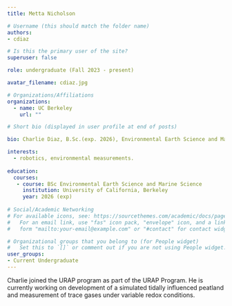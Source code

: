```yaml
---
title: Metta Nicholson

# Username (this should match the folder name)
authors:
- cdiaz

# Is this the primary user of the site?
superuser: false

role: undergraduate (Fall 2023 - present)

avatar_filename: cdiaz.jpg

# Organizations/Affiliations
organizations:
  - name: UC Berkeley
    url: ""

# Short bio (displayed in user profile at end of posts)

bio: Charlie Diaz, B.Sc.(exp. 2026), Environmental Earth Science and Marine Science, University of California at Berkeley. URAP researcher in Atmospheric Biogeochemistry Lab (Sept 2023- present).   

interests:
  - robotics, environmental measurements.
  
education:
  courses:
   - course: BSc Environmental Earth Science and Marine Science
     institution: University of California, Berkeley
     year: 2026 (exp)
      
# Social/Academic Networking
# For available icons, see: https://sourcethemes.com/academic/docs/page-builder/#icons
#   For an email link, use "fas" icon pack, "envelope" icon, and a link in the
#   form "mailto:your-email@example.com" or "#contact" for contact widget.

# Organizational groups that you belong to (for People widget)
#   Set this to `[]` or comment out if you are not using People widget.
user_groups:
- Current Undergraduate
---
```


Charlie joined the URAP program as part of the URAP Program.  He is currently working on development of a simulated tidally influenced peatland and measurement of trace gases under variable redox conditions.  
